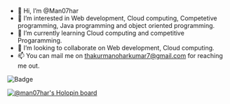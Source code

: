 - 👋 Hi, I’m @Man07har
- 👀 I’m interested in Web development, Cloud computing, Competetive programming, Java programming and object oriented programming.
- 🌱 I’m currently learning Cloud computing and competitive Progaramming.
- 💞️ I’m looking to collaborate on  Web development, Cloud computing.
- 📫 You can mail me on thakurmanoharkumar7@gmail.com for reaching me out.
<img src="https://www.codewars.com/users/Man07har/badges/large" alt="Badge" style="width:auto" />

[![@man07har's Holopin board](https://holopin.io/api/user/board?user=man07har)](https://holopin.io/@man07har)


<!---
Man07har/Man07har is a ✨ special ✨ repository because its `README.md` (this file) appears on your GitHub profile.
You can click the Preview link to take a look at your changes.
--->
